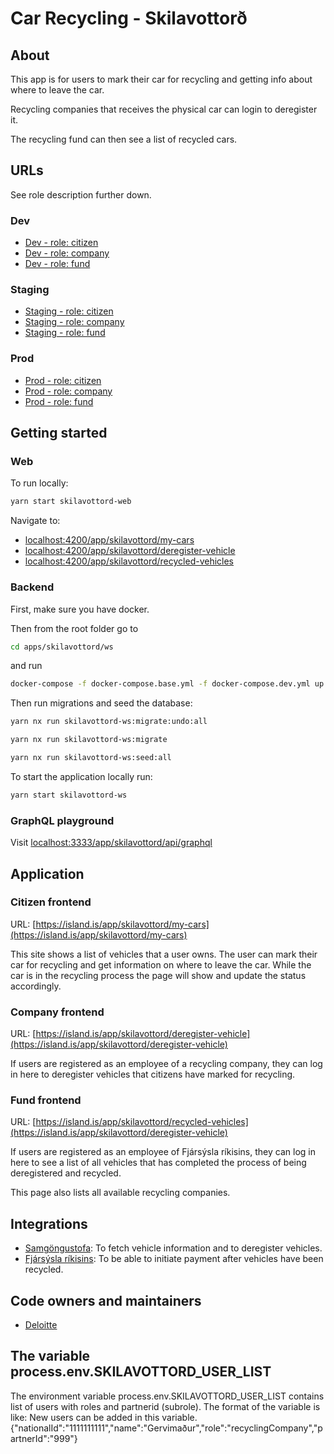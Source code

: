 # Car Recycling - Skilavottorð

## About

This app is for users to mark their car for recycling and getting info about where to leave the car.

Recycling companies that receives the physical car can login to deregister it.

The recycling fund can then see a list of recycled cars.

## URLs

See role description further down.

### Dev

- [Dev - role: citizen](https://beta.dev01.devland.is/app/skilavottord/my-cars)
- [Dev - role: company](https://beta.dev01.devland.is/app/skilavottord/deregister-vehicle)
- [Dev - role: fund](https://beta.dev01.devland.is/app/skilavottord/recycled-vehicles)

### Staging

- [Staging - role: citizen](https://beta.staging01.devland.is/app/skilavottord/my-cars)
- [Staging - role: company](https://beta.staging01.devland.is/app/skilavottord/deregister-vehicle)
- [Staging - role: fund](https://beta.staging01.devland.is/app/skilavottord/recycled-vehicles)

### Prod

- [Prod - role: citizen](https://island.is/app/skilavottord/my-cars)
- [Prod - role: company](https://island.is/app/skilavottord/deregister-vehicle)
- [Prod - role: fund](https://island.is/app/skilavottord/recycled-vehicles)

## Getting started

### Web

To run locally:

```bash
yarn start skilavottord-web
```

Navigate to:

- [localhost:4200/app/skilavottord/my-cars](http://localhost:4200/app/skilavottord/my-cars)
- [localhost:4200/app/skilavottord/deregister-vehicle](http://localhost:4200/app/skilavottord/deregister-vehicle)
- [localhost:4200/app/skilavottord/recycled-vehicles](http://localhost:4200/app/skilavottord/recycled-vehicles)

### Backend

First, make sure you have docker.

Then from the root folder go to

```bash
cd apps/skilavottord/ws
```

and run

```bash
docker-compose -f docker-compose.base.yml -f docker-compose.dev.yml up -d
```

Then run migrations and seed the database:

```bash
yarn nx run skilavottord-ws:migrate:undo:all
```

```bash
yarn nx run skilavottord-ws:migrate
```

```bash
yarn nx run skilavottord-ws:seed:all
```

To start the application locally run:

```bash
yarn start skilavottord-ws
```

### GraphQL playground

Visit [localhost:3333/app/skilavottord/api/graphql](http://localhost:3333/app/skilavottord/api/graphql)

## Application

### Citizen frontend

URL: [https://island.is/app/skilavottord/my-cars](https://island.is/app/skilavottord/my-cars)

This site shows a list of vehicles that a user owns. The user can mark their car for recycling and get information on where to leave the car.
While the car is in the recycling process the page will show and update the status accordingly.

### Company frontend

URL: [https://island.is/app/skilavottord/deregister-vehicle](https://island.is/app/skilavottord/deregister-vehicle)

If users are registered as an employee of a recycling company, they can log in here to deregister vehicles that citizens have marked for recycling.

### Fund frontend

URL: [https://island.is/app/skilavottord/recycled-vehicles](https://island.is/app/skilavottord/deregister-vehicle)

If users are registered as an employee of Fjársýsla ríkisins, they can log in here to see a list of all vehicles that has completed the process of being deregistered and recycled.

This page also lists all available recycling companies.

## Integrations

- [Samgöngustofa](https://www.samgongustofa.is/): To fetch vehicle information and to deregister vehicles.
- [Fjársýsla ríkisins](https://www.fjs.is/): To be able to initiate payment after vehicles have been recycled.

## Code owners and maintainers

- [Deloitte](https://github.com/orgs/island-is/teams/deloitte/members)

## The variable process.env.SKILAVOTTORD_USER_LIST

The environment variable process.env.SKILAVOTTORD_USER_LIST contains list of users with roles and partnerid (subrole). The format of the variable is like: New users can be added in this variable.
{"nationalId":"1111111111","name":"Gervimaður","role":"recyclingCompany","partnerId":"999"}
